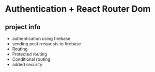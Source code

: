 <h1>Authentication  + React Router Dom</h1>
<h2>project info</h2>
<ul>
<li>authentication using firebase</li>
<li>sending post rrequests to firebase</li>
<li>Routing</li>
<li>Protected routing</li>
<li>Conditional routing</li>
<li>added security</li>
</ul>
